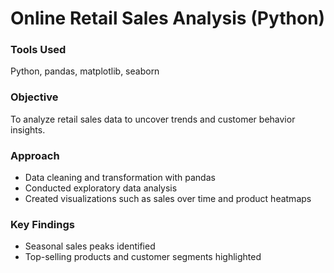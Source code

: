 # Online Retail Sales Analysis (Python)

### Tools Used
Python, pandas, matplotlib, seaborn

### Objective
To analyze retail sales data to uncover trends and customer behavior insights.

### Approach
- Data cleaning and transformation with pandas
- Conducted exploratory data analysis
- Created visualizations such as sales over time and product heatmaps

### Key Findings
- Seasonal sales peaks identified
- Top-selling products and customer segments highlighted
